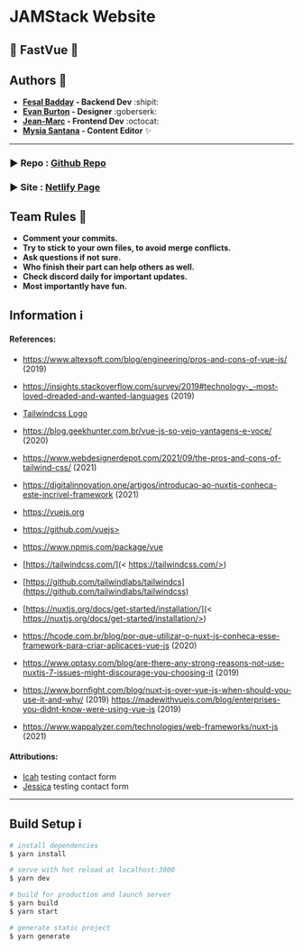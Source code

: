 # JAMStack Website

## :star2: FastVue :star2:

## Authors :star2:
- **[Fesal Badday](https://github.com/FesalBadday) - Backend Dev** :shipit:
- **[Evan Burton](https://github.com/Rankorrdagod) - Designer** :goberserk:
- **[Jean-Marc](https://github.com/QDetective) - Frontend Dev** :octocat:
- **[Mysia Santana](https://github.com/Mysia14) - Content Editor** :sparkles:

 ---

### :arrow_forward: Repo : [Github Repo](https://github.com/FesalBadday/cpnt200-final-project)

### :arrow_forward: Site : [Netlify Page](https://fastvue.netlify.app)

## Team Rules :loudspeaker:
- **Comment your commits.**
- **Try to stick to your own files, to avoid merge conflicts.**
- **Ask questions if not sure.**
- **Who finish their part can help others as well.**
- **Check discord daily for important updates.**
- **Most importantly have fun.**

## Information :information_source:
#### References:

- https://www.altexsoft.com/blog/engineering/pros-and-cons-of-vue-js/ (2019)

- https://insights.stackoverflow.com/survey/2019#technology-_-most-loved-dreaded-and-wanted-languages (2019)

- [Tailwindcss Logo](https://ramsalt.com/en/blog/save-time-new-css-framework-tailwindcss) 

- https://blog.geekhunter.com.br/vue-js-so-vejo-vantagens-e-voce/ (2020) 

- https://www.webdesignerdepot.com/2021/09/the-pros-and-cons-of-tailwind-css/ (2021)

- https://digitalinnovation.one/artigos/introducao-ao-nuxtjs-conheca-este-incrivel-framework (2021)
- https://vuejs.org 
- https://github.com/vuejs>  
- [https://www.npmjs.com/package/vue ](https://www.npmjs.com/package/vue)
- [https://tailwindcss.com/](< https://tailwindcss.com/>)
- [https://github.com/tailwindlabs/tailwindcs](https://github.com/tailwindlabs/tailwindcss)
- [https://nuxtjs.org/docs/get-started/installation/](< https://nuxtjs.org/docs/get-started/installation/>)
- https://hcode.com.br/blog/por-que-utilizar-o-nuxt-js-conheca-esse-framework-para-criar-aplicaces-vue-js (2020)

- https://www.optasy.com/blog/are-there-any-strong-reasons-not-use-nuxtjs-7-issues-might-discourage-you-choosing-it (2019)

- https://www.bornfight.com/blog/nuxt-js-over-vue-js-when-should-you-use-it-and-why/ (2019)
https://madewithvuejs.com/blog/enterprises-you-didnt-know-were-using-vue-js  (2019)
- https://www.wappalyzer.com/technologies/web-frameworks/nuxt-js (2021)

#### Attributions:
- [Icah](https://github.com/Icahpv) testing contact form
- [Jessica](https://github.com/Enyorose) testing contact form
 ---

## Build Setup :information_source:

```bash
# install dependencies
$ yarn install

# serve with hot reload at localhost:3000
$ yarn dev

# build for production and launch server
$ yarn build
$ yarn start

# generate static project
$ yarn generate
```
